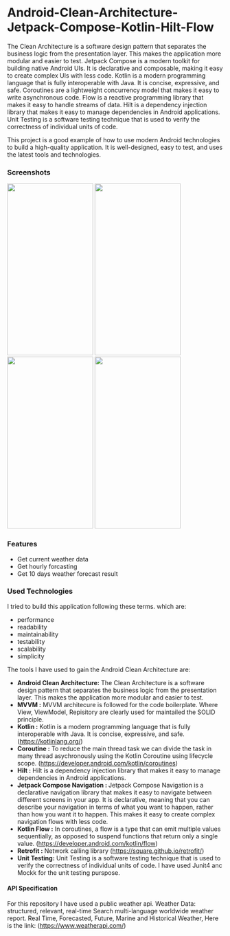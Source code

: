 # Android-Clean-Architecture-Jetpack-Compose-Kotlin-Hilt-Flow

The Clean Architecture is a software design pattern that separates the business logic from the presentation layer. This makes the application more modular and easier to test. Jetpack Compose is a modern toolkit for building native Android UIs. It is declarative and composable, making it easy to create complex UIs with less code. Kotlin is a modern programming language that is fully interoperable with Java. It is concise, expressive, and safe. Coroutines are a lightweight concurrency model that makes it easy to write asynchronous code. Flow is a reactive programming library that makes it easy to handle streams of data. Hilt is a dependency injection library that makes it easy to manage dependencies in Android applications. Unit Testing is a software testing technique that is used to verify the correctness of individual units of code.

This project is a good example of how to use modern Android technologies to build a high-quality application. It is well-designed, easy to test, and uses the latest tools and technologies.

### Screenshots

<img src="https://user-images.githubusercontent.com/11981999/230939471-a1da5444-ea34-4663-b396-1b7294c810b5.png" width="200" height="400">  <img src="https://user-images.githubusercontent.com/11981999/230939486-43d06415-90bc-4b96-9294-31be6b14aa3e.png" width="200" height="400">  <img src="https://user-images.githubusercontent.com/11981999/230939490-ff1d1772-8495-4e73-bbf0-0ba0b7985421.png" width="200" height="400">  <img src="https://user-images.githubusercontent.com/11981999/230939504-e8a81e28-082f-4fd6-857f-3097e3aea424.png" width="200" height="400">

### Features
- Get current weather data
- Get hourly forcasting
- Get 10 days weather forecast result


### Used Technologies

I tried to build this application following these terms. which are:

- performance
- readability
- maintainability
- testability
- scalability
- simplicity

The tools I have used to gain the Android Clean Architecture are:

- <b> Android Clean Architecture:</b> The Clean Architecture is a software design pattern that separates the business logic from the presentation layer. This makes the application more modular and easier to test.
- <b> MVVM :</b>  MVVM architecure is followed for the code boilerplate. Where View, ViewModel, Repisitory are clearly used for maintailed the SOLID principle. 
- <b> Kotlin :</b> Kotlin is a modern programming language that is fully interoperable with Java. It is concise, expressive, and safe.  (https://kotlinlang.org/)
- <b> Coroutine :</b> To reduce the main thread task we can divide the task in many thread asychronously using the Kotlin Coroutine using lifecycle scope. (https://developer.android.com/kotlin/coroutines)
- <b> Hilt :</b> Hilt is a dependency injection library that makes it easy to manage dependencies in Android applications.
- <b> Jetpack Compose Navigation : </b> Jetpack Compose Navigation is a declarative navigation library that makes it easy to navigate between different screens in your app. It is declarative, meaning that you can describe your navigation in terms of what you want to happen, rather than how you want it to happen. This makes it easy to create complex navigation flows with less code.
- <b> Kotlin Flow :</b> In coroutines, a flow is a type that can emit multiple values sequentially, as opposed to suspend functions that return only a single value. (https://developer.android.com/kotlin/flow)
- <b> Retrofit :</b> Network calling library (https://square.github.io/retrofit/)
- <b> Unit Testing:</b> Unit Testing is a software testing technique that is used to verify the correctness of individual units of code. I have used Junit4 anc Mockk for the unit testing purspose.



#### API Specification
For this repository I have used a public weather api. Weather Data: structured, relevant, real-time Search multi-language worldwide weather report. Real Time, Forecasted, Future, Marine and Historical Weather, Here is the link: (https://www.weatherapi.com/)

